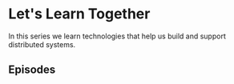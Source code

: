 # Let's Learn Together

In this series we learn technologies that help us build and support distributed systems.

## Episodes

